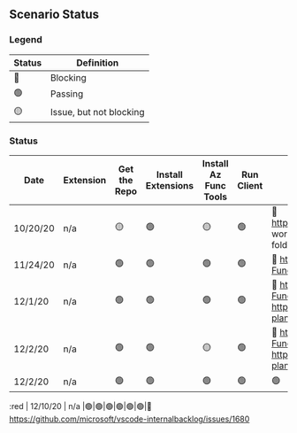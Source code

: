 ## Scenario Status 

### Legend

| Status | Definition |
| ---- | ---- |
|🔴| Blocking |
|🟢| Passing |
|🟡| Issue, but not blocking | 

### Status

| Date | Extension | Get the Repo | Install Extensions | Install Az Func Tools | Run Client | Run Server | Port Forwarding | Debugging |
| ---- | ---- | ---- | ---- | ---- | ---- | ---- | ---- | ---- |
| 10/20/20 | n/a |:yellow_circle:|:green_circle:|:yellow_circle:|:green_circle:|:red_circle: https://github.com/github/codespaces/issues/1435 <br> workaround: run `func host start` from the `api` folder |:green_circle:|:red_circle: https://github.com/github/codespaces/issues/1435 |
| 11/24/20 | n/a |:green_circle:|:green_circle:|:green_circle:|:green_circle:|:red_circle: https://github.com/Azure/Azure-Functions/issues/1454  | |   |
| 12/1/20 | n/a |:green_circle:|:green_circle:|:green_circle:|:green_circle:|:red_circle: https://github.com/Azure/Azure-Functions/issues/1454 / https://github.com/microsoft/vssaas-planning/issues/1518#issuecomment-736834342  | |   |
| 12/2/20 | n/a |:green_circle:|:green_circle:|:yellow_circle:|:green_circle:|:red_circle: https://github.com/Azure/Azure-Functions/issues/1454 / https://github.com/microsoft/vssaas-planning/issues/1518#issuecomment-736834342  | |   |
| 12/2/20 | n/a |:green_circle:|:green_circle:|:green_circle:|:green_circle:|:green_circle:|:green_circle:|:green_circle:|
:red
| 12/10/20 | n/a |:green_circle:|:green_circle:|:green_circle:|:green_circle:|:green_circle:|:green_circle:|:red_circle: https://github.com/microsoft/vscode-internalbacklog/issues/1680